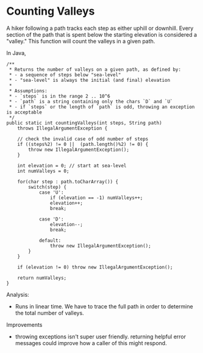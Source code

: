 # Counting Valleys

A hiker following a path tracks each step as either uphill or downhill. Every section of the path that is spent below the starting elevation is considered a "valley." This function will count the valleys in a given path.

In Java,
```
/**
 * Returns the number of valleys on a given path, as defined by:
 * - a sequence of steps below "sea-level"
 * - "sea-level" is always the initial (and final) elevation
 *
 * Assumptions:
 * - `steps` is in the range 2 .. 10^6
 * - `path` is a string containing only the chars `D` and `U`
 * - if `steps` or the length of `path` is odd, throwing an exception is acceptable
 */
public static int countingValleys(int steps, String path) 
    throws IllegalArgumentException {

    // check the invalid case of odd number of steps
    if ((steps%2) != 0 ||  (path.length()%2) != 0) {
        throw new IllegalArgumentException();
    }

    int elevation = 0; // start at sea-level
    int numValleys = 0;

    for(char step : path.toCharArray()) {
        switch(step) {
            case 'U':
                if (elevation == -1) numValleys++;
                elevation++;
                break;

            case 'D':
                elevation--;
                break;

            default:
                throw new IllegalArgumentException();
        }   
    }

    if (elevation != 0) throw new IllegalArgumentException();

    return numValleys;
}
```

Analysis: 
- Runs in linear time. We have to trace the full path in order to determine the total number of valleys.

Improvements
- throwing exceptions isn't super user friendly. returning helpful error messages could improve how a caller of this might respond.


